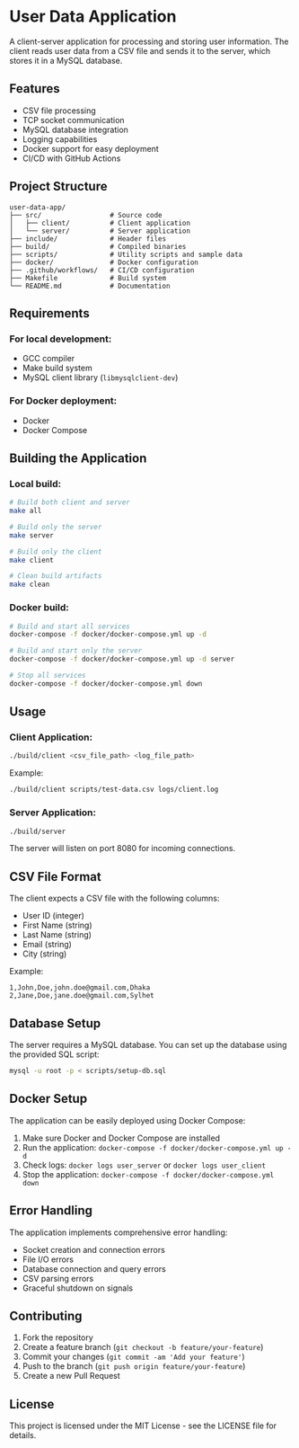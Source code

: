# User Data Application

A client-server application for processing and storing user information. The client reads user data from a CSV file and sends it to the server, which stores it in a MySQL database.

## Features

- CSV file processing
- TCP socket communication
- MySQL database integration
- Logging capabilities
- Docker support for easy deployment
- CI/CD with GitHub Actions

## Project Structure

```
user-data-app/
├── src/                 # Source code
│   ├── client/          # Client application
│   └── server/          # Server application
├── include/             # Header files
├── build/               # Compiled binaries
├── scripts/             # Utility scripts and sample data
├── docker/              # Docker configuration
├── .github/workflows/   # CI/CD configuration
├── Makefile             # Build system
└── README.md            # Documentation
```

## Requirements

### For local development:
- GCC compiler
- Make build system
- MySQL client library (`libmysqlclient-dev`)

### For Docker deployment:
- Docker
- Docker Compose

## Building the Application

### Local build:

```bash
# Build both client and server
make all

# Build only the server
make server

# Build only the client
make client

# Clean build artifacts
make clean
```

### Docker build:

```bash
# Build and start all services
docker-compose -f docker/docker-compose.yml up -d

# Build and start only the server
docker-compose -f docker/docker-compose.yml up -d server

# Stop all services
docker-compose -f docker/docker-compose.yml down
```

## Usage

### Client Application:

```bash
./build/client <csv_file_path> <log_file_path>
```

Example:
```bash
./build/client scripts/test-data.csv logs/client.log
```

### Server Application:

```bash
./build/server
```

The server will listen on port 8080 for incoming connections.

## CSV File Format

The client expects a CSV file with the following columns:
- User ID (integer)
- First Name (string)
- Last Name (string)
- Email (string)
- City (string)

Example:
```
1,John,Doe,john.doe@gmail.com,Dhaka
2,Jane,Doe,jane.doe@gmail.com,Sylhet
```

## Database Setup

The server requires a MySQL database. You can set up the database using the provided SQL script:

```bash
mysql -u root -p < scripts/setup-db.sql
```

## Docker Setup

The application can be easily deployed using Docker Compose:

1. Make sure Docker and Docker Compose are installed
2. Run the application: `docker-compose -f docker/docker-compose.yml up -d`
3. Check logs: `docker logs user_server` or `docker logs user_client`
4. Stop the application: `docker-compose -f docker/docker-compose.yml down`

## Error Handling

The application implements comprehensive error handling:

- Socket creation and connection errors
- File I/O errors
- Database connection and query errors
- CSV parsing errors
- Graceful shutdown on signals

## Contributing

1. Fork the repository
2. Create a feature branch (`git checkout -b feature/your-feature`)
3. Commit your changes (`git commit -am 'Add your feature'`)
4. Push to the branch (`git push origin feature/your-feature`)
5. Create a new Pull Request

## License

This project is licensed under the MIT License - see the LICENSE file for details.